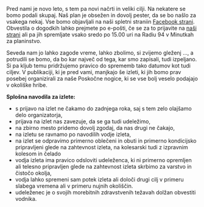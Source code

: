 Pred nami je novo leto, s tem pa novi načrti in veliki cilji. Na nekatere se bomo podali skupaj. Naš plan je obsežen in dovolj pester, da se bo našlo za vsakega nekaj. Vse bomo objavljali  na naši spletni straniin [Facebook strani](https://www.facebook.com/pdpostojna/). Obvestila o dogodkih lahko prejmete po e-pošti, če se za to prijavite na [naši strani](https://pdpostojna.si/dodatne_informacije/)  ali pa jih spremljate vsako sredo po 15.00 uri na Radiu 94 v Minutkah za planinstvo.

Seveda nam jo lahko zagode vreme, lahko zbolimo, si zvijemo gleženj …, a potrudili se bomo, da bo kar največ od tega, kar smo zapisali, tudi izpeljano. Si pa kljub temu pridržujemo pravico do sprememb tako datumov kot tudi ciljev. V publikaciji, ki je pred vami, manjkajo še izleti, ki jih bomo prav posebej organizirali za naše Poskočne nogice, ki se vse bolj veselo podajajo v okoliške hribe.


**Splošna navodila za izlete:**

- s prijavo na izlet ne čakamo do zadnjega roka, saj s tem zelo olajšamo delo organizatorja,
- prijava na izlet nas zavezuje, da se ga tudi udeležimo,
- na zbirno mesto pridemo dovolj zgodaj, da nas drugi ne čakajo,
- na izletu se ravnamo po navodilih vodje izleta, 
- na izlet se odpravimo primerno oblečeni in obuti in primerno kondicijsko pripravljeni glede na zahtevnost izleta, na kolesarski tudi z izpravnim kolesom in čelado
- vodja izleta ima pravico odsloviti udeleženca, ki ni primerno opremljen ali telesno pripravljen glede na zahtevnost izleta skrbimo za varstvo in čistočo okolja,
- vodja lahko spremeni sam potek izleta ali določi drugi cilj v primeru slabega vremena ali v primeru nujnih okoliščin.
- udeleženec je o svojih morebitnih zdravstvenih težavah dolžan obvestiti vodnika.